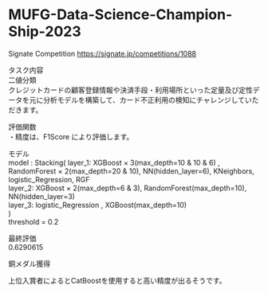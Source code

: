 # MUFG-Data-Science-Champion-Ship-2023

Signate Competition
https://signate.jp/competitions/1088

タスク内容  
二値分類  
クレジットカードの顧客登録情報や決済手段・利用場所といった定量及び定性データを元に分析モデルを構築して、カード不正利用の検知にチャレンジしていただきます。

評価関数  
・精度は、F1Score により評価します。

モデル  
model : Stacking( 
layer_1: XGBoost × 3(max_depth=10 & 10 & 6) , RandomForest × 2(max_depth=20 & 10), NN(hidden_layer=6), KNeighbors, logistic_Regression, RGF  
layer_2: XGBoost × 2(max_depth=6 & 3), RandomForest(max_depth=10), NN(hidden_layer=3)  
layer_3: logistic_Regression , XGBoost(max_depth=10)  
)  
threshold = 0.2 

最終評価  
0.6290615

銅メダル獲得

上位入賞者によるとCatBoostを使用すると高い精度が出るそうです。


